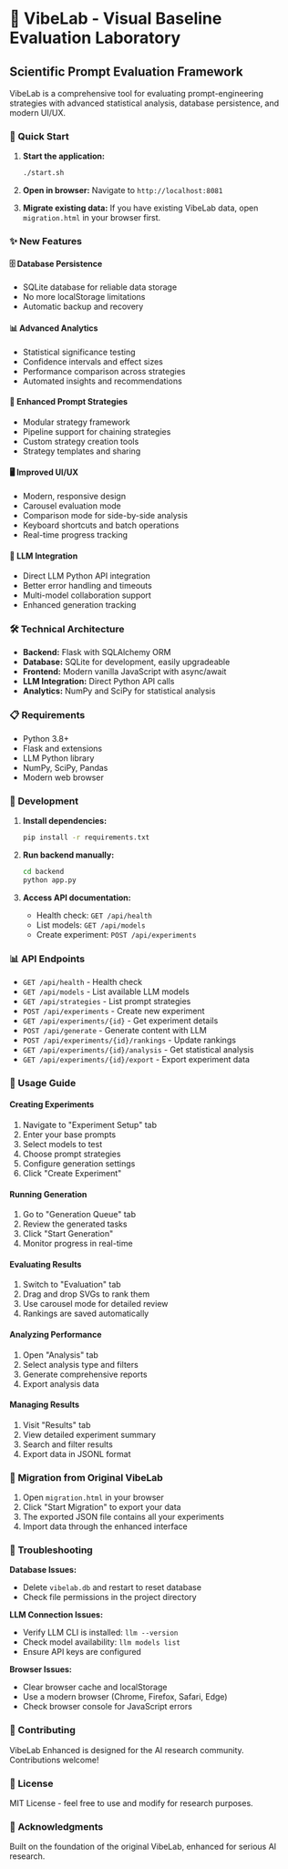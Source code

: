 # 🧪 VibeLab - Visual Baseline Evaluation Laboratory

## Scientific Prompt Evaluation Framework

VibeLab is a comprehensive tool for evaluating prompt-engineering strategies with advanced statistical analysis, database persistence, and modern UI/UX.

### 🚀 Quick Start

1. **Start the application:**
   ```bash
   ./start.sh
   ```

2. **Open in browser:**
   Navigate to `http://localhost:8081`

3. **Migrate existing data:**
   If you have existing VibeLab data, open `migration.html` in your browser first.

### ✨ New Features

#### 🗄️ Database Persistence
- SQLite database for reliable data storage
- No more localStorage limitations
- Automatic backup and recovery

#### 📊 Advanced Analytics
- Statistical significance testing
- Confidence intervals and effect sizes
- Performance comparison across strategies
- Automated insights and recommendations

#### 🎯 Enhanced Prompt Strategies
- Modular strategy framework
- Pipeline support for chaining strategies
- Custom strategy creation tools
- Strategy templates and sharing

#### 🖥️ Improved UI/UX
- Modern, responsive design
- Carousel evaluation mode
- Comparison mode for side-by-side analysis
- Keyboard shortcuts and batch operations
- Real-time progress tracking

#### 🤖 LLM Integration
- Direct LLM Python API integration
- Better error handling and timeouts
- Multi-model collaboration support
- Enhanced generation tracking

### 🛠️ Technical Architecture

- **Backend:** Flask with SQLAlchemy ORM
- **Database:** SQLite for development, easily upgradeable
- **Frontend:** Modern vanilla JavaScript with async/await
- **LLM Integration:** Direct Python API calls
- **Analytics:** NumPy and SciPy for statistical analysis

### 📋 Requirements

- Python 3.8+
- Flask and extensions
- LLM Python library
- NumPy, SciPy, Pandas
- Modern web browser

### 🔧 Development

1. **Install dependencies:**
   ```bash
   pip install -r requirements.txt
   ```

2. **Run backend manually:**
   ```bash
   cd backend
   python app.py
   ```

3. **Access API documentation:**
   - Health check: `GET /api/health`
   - List models: `GET /api/models`
   - Create experiment: `POST /api/experiments`

### 📊 API Endpoints

- `GET /api/health` - Health check
- `GET /api/models` - List available LLM models
- `GET /api/strategies` - List prompt strategies
- `POST /api/experiments` - Create new experiment
- `GET /api/experiments/{id}` - Get experiment details
- `POST /api/generate` - Generate content with LLM
- `POST /api/experiments/{id}/rankings` - Update rankings
- `GET /api/experiments/{id}/analysis` - Get statistical analysis
- `GET /api/experiments/{id}/export` - Export experiment data

### 🎯 Usage Guide

#### Creating Experiments
1. Navigate to "Experiment Setup" tab
2. Enter your base prompts
3. Select models to test
4. Choose prompt strategies
5. Configure generation settings
6. Click "Create Experiment"

#### Running Generation
1. Go to "Generation Queue" tab
2. Review the generated tasks
3. Click "Start Generation"
4. Monitor progress in real-time

#### Evaluating Results
1. Switch to "Evaluation" tab
2. Drag and drop SVGs to rank them
3. Use carousel mode for detailed review
4. Rankings are saved automatically

#### Analyzing Performance
1. Open "Analysis" tab
2. Select analysis type and filters
3. Generate comprehensive reports
4. Export analysis data

#### Managing Results
1. Visit "Results" tab
2. View detailed experiment summary
3. Search and filter results
4. Export data in JSONL format

### 🔄 Migration from Original VibeLab

1. Open `migration.html` in your browser
2. Click "Start Migration" to export your data
3. The exported JSON file contains all your experiments
4. Import data through the enhanced interface

### 🐛 Troubleshooting

**Database Issues:**
- Delete `vibelab.db` and restart to reset database
- Check file permissions in the project directory

**LLM Connection Issues:**
- Verify LLM CLI is installed: `llm --version`
- Check model availability: `llm models list`
- Ensure API keys are configured

**Browser Issues:**
- Clear browser cache and localStorage
- Use a modern browser (Chrome, Firefox, Safari, Edge)
- Check browser console for JavaScript errors

### 🤝 Contributing

VibeLab Enhanced is designed for the AI research community. Contributions welcome!

### 📄 License

MIT License - feel free to use and modify for research purposes.

### 🙏 Acknowledgments

Built on the foundation of the original VibeLab, enhanced for serious AI research.
